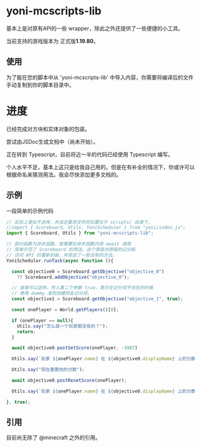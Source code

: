 # yoni-mcscripts-lib

基本上是对原有API的一些 wrapper，除此之外还提供了一些便捷的小工具。

当前支持的游戏版本为 正式版**1.19.80**。

## 使用

为了能在您的脚本中从 'yoni-mcscripts-lib' 中导入内容，你需要将编译后的文件手动复制到你的脚本目录中。

# 进度

已经完成对方块和实体对象的包装。

尝试由JSDoc生成文档中（尚未开始）。

正在转到 Typescript，目前将近一半的代码已经使用 Typescript 编写。

个人水平不足，基本上这只是给我自己用的。但是在有补全的情况下，你或许可以根据命名来猜测用法。我会尽快添加更多文档的。

## 示例

一段简单的示例代码

```js
// 实际上类似于这样，并且还要求文件的位置位于 scripts/ 目录下。
//import { Scoreboard, Utils, YoniScheduler } from "yoni/index.js";
import { Scoreboard, Utils } from "yoni-mcscripts-lib";

// 部分函数为异步函数，故需要在异步函数内用 await 调用
// 简单示范了 Scoreboard 的用法，这个类是对原版的记分板
// 访问 API 的重新封装，并添加了一些没有的方法。
YoniScheduler.runTask(async function (){

  const objective0 = Scoreboard.getObjective("objective_0")
    ?? Scoreboard.addObjective("objective_0");

  // 或者可以这样，传入第二个参数 true，表示在记分项不存在的时候
  // 使用 dummy 准则创建同名记分项。
  const objective1 = Scoreboard.getObjective("objective_1", true);

  const onePlayer = World.getPlayers()[0];

  if (onePlayer == null){
    Utils.say("怎么就一个玩家都没有的？");
    return;
  }

  await objective0.postSetScore(onePlayer, -3987)

  Utils.say(`玩家 ${onePlayer.name} 在 ${objective0.displayName} 上的分数为 ${objective0.getScore(onePlayer)}`); //分数为 -3987

  Utils.say("现在重置他的分数");

  await objective0.postResetScore(onePlayer);

  Utils.say(`玩家 ${onePlayer.name} 在 ${objective0.displayName} 上的分数为 ${objective0.getScore(onePlayer)}`); //分数为 undefined

}, true);

```

## 引用

目前尚无除了 @minecraft 之外的引用。

